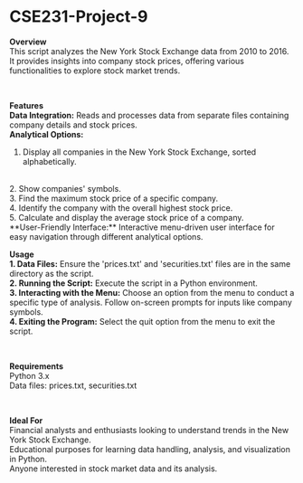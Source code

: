# CSE231-Project-9

**Overview**
<br>
This script analyzes the New York Stock Exchange data from 2010 to 2016. It provides insights into company stock prices, offering various functionalities to explore stock market trends.

<br>

**Features**
<br>
**Data Integration:** Reads and processes data from separate files containing company details and stock prices.
<br>
**Analytical Options:**
<br>
  1. Display all companies in the New York Stock Exchange, sorted alphabetically.
  <br>
  2. Show companies' symbols.
  <br>
  3. Find the maximum stock price of a specific company.
  <br>
  4. Identify the company with the overall highest stock price.
  <br>
  5. Calculate and display the average stock price of a company.
  <br>
**User-Friendly Interface:** Interactive menu-driven user interface for easy navigation through different analytical options.

<br>

**Usage**
<br>
**1. Data Files:** Ensure the 'prices.txt' and 'securities.txt' files are in the same directory as the script.
<br>
**2. Running the Script:** Execute the script in a Python environment.
<br>
**3. Interacting with the Menu:** Choose an option from the menu to conduct a specific type of analysis. Follow on-screen prompts for inputs like company symbols.
<br>
**4. Exiting the Program:** Select the quit option from the menu to exit the script.

<br>

**Requirements**
<br>
Python 3.x
<br>
Data files: prices.txt, securities.txt

<br>

**Ideal For**
<br>
Financial analysts and enthusiasts looking to understand trends in the New York Stock Exchange.
<br>
Educational purposes for learning data handling, analysis, and visualization in Python.
<br>
Anyone interested in stock market data and its analysis.
